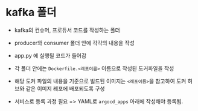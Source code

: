 # kafka 폴더

- kafka의 컨슈머, 프로듀서 코드를 작성하는 폴더

- producer와 consumer 폴더 안에 각각의 내용을 작성

- app.py 에 실행될 코드가 들어감 

- 각 폴더 안에는 `Dockerfile.<레포이름>` 이름으로 작성된 도커파일을 작성

- 해당 도커 파일의 내용을 기준으로 빌드된 이미지는 `<레포이름>`을 참고하여 도커 허브와 같은 이미지 레포에 배포되도록 구성

- 서비스로 등록 과정 필요 => YAML로 `argocd_apps` 아래에 작성해야 등록됨.
